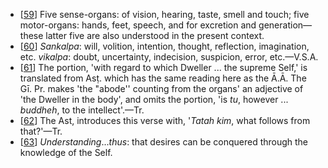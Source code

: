 - [[59](#page--1-0)] Five sense-organs: of vision, hearing, taste, smell and touch; five motor-organs: hands, feet, speech, and for excretion and generation—these latter five are also understood in the present context.
- [[60](#page--1-1)] *Sankalpa*: will, volition, intention, thought, reflection, imagination, etc. *vikalpa*: doubt, uncertainty, indecision, suspicion, error, etc.—V.S.A.
- [[61](#page--1-2)] The portion, 'with regard to which Dweller ... the supreme Self,' is translated from Asṭ. which has the same reading here as the Ā.Ā. The Gī. Pr. makes 'the "abode'' counting from the organs' an adjective of 'the Dweller in the body', and omits the portion, 'is *tu*, however ... *buddheh*, to the intellect'.—Tr.
- [[62](#page--1-3)] The Ast, introduces this verse with, '*Tatah kim*, what follows from that?'—Tr.
- [[63](#page--1-4)] *Understanding*...*thus*: that desires can be conquered through the knowledge of the Self.